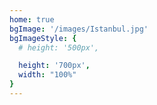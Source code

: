 ```yaml
---
home: true
bgImage: '/images/Istanbul.jpg'
bgImageStyle: {
  # height: '500px',

  height: '700px',
  width: "100%"
}
---
```


<!-- # Hello VuePress!
这是taxpolat -->

